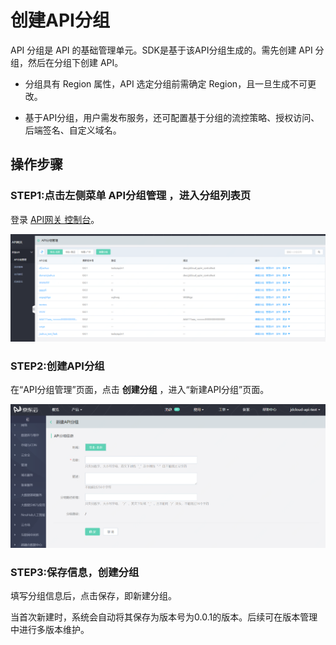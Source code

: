 # 创建API分组

API 分组是 API 的基础管理单元。SDK是基于该API分组生成的。需先创建 API 分组，然后在分组下创建 API。

* 分组具有 Region 属性，API 选定分组前需确定 Region，且一旦生成不可更改。

* 基于API分组，用户需发布服务，还可配置基于分组的流控策略、授权访问、后端签名、自定义域名。


## 操作步骤
### STEP1:点击左侧菜单 **API分组管理** ，进入分组列表页
登录 [API网关 控制台](https://apigateway-console.jdcloud.com/apiGroupList)。

 ![API分组管理](../../../../../image/Internet-Middleware/API-Gateway/apigroup-1.png)
 
 
 ### STEP2:创建API分组
 在“API分组管理”页面，点击 **创建分组** ，进入“新建API分组”页面。

![创建分组](../../../../../image/Internet-Middleware/API-Gateway/apigroup-addgroup.png)
    
 ### STEP3:保存信息，创建分组   
填写分组信息后，点击保存，即新建分组。

当首次新建时，系统会自动将其保存为版本号为0.0.1的版本。后续可在版本管理中进行多版本维护。

